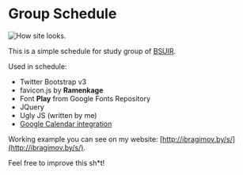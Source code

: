 Group Schedule
==============

![How site looks.](./demo.png)

This is a simple schedule for study group of [BSUIR](http://bsuir.by/).

Used in schedule:

 * Twitter Bootstrap v3
 * favicon.js by **Ramenkage**
 * Font **Play** from Google Fonts Repository
 * JQuery
 * Ugly JS (written by me)
 * [Google Calendar integration](https://support.google.com/calendar/answer/3033039#)

Working example you can see on my website: [http://ibragimov.by/s/](http://ibragimov.by/s/).

Feel free to improve this sh*t!
